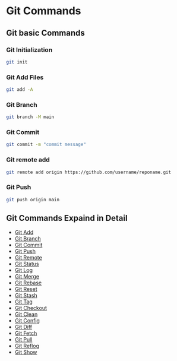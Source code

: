 # Git Commands

## Git basic Commands

### Git Initialization

```bash
git init
```

### Git Add Files

```bash
git add -A
```

### Git Branch

```bash
git branch -M main
```

### Git Commit

```bash
git commit -m "commit message"
```

### Git remote add

```bash
git remote add origin https://github.com/username/reponame.git
```

### Git Push

```bash
git push origin main
```

## Git Commands Expaind in Detail

- [Git Add](git-add-explanation.md)
- [Git Branch](git-branch-explanation.md)
- [Git Commit](git-commit-explanation.md)
- [Git Push](git-push-explanation.md)
- [Git Remote](git-remote-explanation.md)
- [Git Status](git-status-explanation.md)
- [Git Log](git-log-explanation.md)
- [Git Merge](git-merge-explanation.md)
- [Git Rebase](git-rebase-explanation.md)
- [Git Reset](git-reset-explanation.md)
- [Git Stash](git-stash-explanation.md)
- [Git Tag](git-tag-explanation.md)
- [Git Checkout](git-checkout-explanation.md)
- [Git Clean](git-clean-explanation.md)
- [Git Config](git-config-explanation.md)
- [Git Diff](git-diff-explanation.md)
- [Git Fetch](git-fetch-explanation.md)
- [Git Pull](git-pull-explanation.md)
- [Git Reflog](git-reflog-explanation.md)
- [Git Show](git-show-explanation.md)
